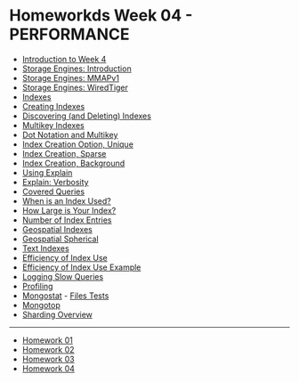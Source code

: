 <h1>Homeworkds Week 04 - PERFORMANCE</h1>

<ul>
  <li><a href="https://youtu.be/GGMfM3pYK_4" target="_blank">Introduction to Week 4</a></li> 
  <li><a href="https://youtu.be/YvK7I9fYpK4" target="_blank">Storage Engines: Introduction</a></li> 
  <li><a href="https://youtu.be/os3591KviNM" target="_blank">Storage Engines: MMAPv1</a></li> 
  <li><a href="https://youtu.be/aNsugW7r3mM" target="_blank">Storage Engines: WiredTiger</a></li> 
  <li><a href="https://youtu.be/U3iWPF5jP-g" target="_blank">Indexes</a></li> 
  <li><a href="https://youtu.be/xi2gtzZez6Q" target="_blank">Creating Indexes</a></li> 
  <li><a href="https://youtu.be/dX49IcmTrGA" target="_blank">Discovering (and Deleting) Indexes </a></li>
  <li><a href="https://youtu.be/_NGwn_X82Dw" target="_blank">Multikey Indexes </a></li>
  <li><a href="https://youtu.be/wT0_ktAZbBg" target="_blank">Dot Notation and Multikey</a> </li>
  <li><a href="https://youtu.be/D-Ra5TEaaL4" target="_blank">Index Creation Option, Unique </a></li>
  <li><a href="https://youtu.be/ZznHByqtTMA" target="_blank">Index Creation, Sparse </a></li>
  <li><a href="https://youtu.be/AchmKNj2qhw" target="_blank">Index Creation, Background</a> </li>
  <li><a href="https://youtu.be/r5YeICVzDjQ" target="_blank">Using Explain</a> </li>
  <li><a href="https://youtu.be/WxXVun6bZ20" target="_blank">Explain: Verbosity</a></li> 
  <li><a href="https://youtu.be/QyV79jsSJ9Y" target="_blank">Covered Queries </a></li>
  <li><a href="https://youtu.be/JyQlxDc549c" target="_blank">When is an Index Used?</a> </li>
  <li><a href="https://youtu.be/wjA0eo_lihg" target="_blank">How Large is Your Index?</a> </li>
  <li><a href="https://youtu.be/xiujksUfzUA" target="_blank">Number of Index Entries</a></li> 
  <li><a href="https://youtu.be/UKUDYqNVL6I" target="_blank">Geospatial Indexes </a></li>
  <li><a href="https://youtu.be/pULU4DVsUWQ" target="_blank">Geospatial Spherical </a></li>
  <li><a href="https://youtu.be/nLau5Fx9LC8" target="_blank">Text Indexes </a></li>
  <li><a href="https://youtu.be/JJmIf0pn100" target="_blank">Efficiency of Index Use</a></li> 
  <li><a href="https://youtu.be/g032EW67SRA" target="_blank">Efficiency of Index Use Example </a></li>
  <li><a href="https://youtu.be/aWuvC-O7Qkk" target="_blank">Logging Slow Queries </a></li>
  <li><a href="https://youtu.be/pN1Yhrup9-I" target="_blank">Profiling </a></li>
  <li><a href="https://youtu.be/E2aDTSes3Wc" target="_blank">Mongostat</a> - <a href="/Week04/mongostat" target="_blank">Files Tests</a> </li>
  <li><a href="https://youtu.be/D9YLXgy7NYo" target="_blank">Mongotop</a> </li>
  <li><a href="https://youtu.be/BDxT-VZdYqc" target="_blank">Sharding Overview</a></li>
</ul>
<hr/>
<ul>
  <li><a href="#">Homework 01</a></li>
  <li><a href="#">Homework 02</a></li>
  <li><a href="#">Homework 03</a></li>
  <li><a href="#">Homework 04</a></li>
</ul>
